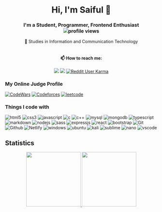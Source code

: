 # <h1 align="center">Hi, I'm Saiful 👋  </h1>
###  <div align="center"> I'm a Student, Programmer, Frontend Enthusiast  ![profile views](https://komarev.com/ghpvc/?username=saiful-70&color=red) </div>
 <div align="center"> 🔭 Studies in Information and Communication Technology </div>
 <br> 
<h4 align="center">📫 How to reach me: </h4>
<p align="center">
<a href="https://www.linkedin.com/in/saiful-islam-35742520b/"><img src="https://img.shields.io/badge/-Saiful%20Islam-0077B5?style=flat&logo=Linkedin&logoColor=white"/></a>
<a href="mailto:saiful70.me@gmail.com"><img src="https://img.shields.io/badge/-saiful70.me@gmail.com-D14836?style=flat&logo=Gmail&logoColor=white"/></a>
<a href="https://www.reddit.com/user/saiful70/"> <img alt="Reddit User Karma" src="https://img.shields.io/reddit/user-karma/combined/saiful70?label=U%2Fsaiful70&style=social"> </a>
</p>

### My Online Judge Profile

[![CodeWars](https://www.codewars.com/users/saiful70/badges/micro)](https://www.codewars.com/users/saiful70 'My Honor Badge') [![Codeforces](https://cp-logo.vercel.app/codeforces/KhaWareZmI?logo=true)](https://codeforces.com/profile/KhaWareZmI) [![leetcode](https://cp-logo.vercel.app/leetcode/saiful70?logo=true)](https://leetcode.com/saiful70/)

### Things I code with

![html5](https://img.shields.io/badge/HTML5-E34F26?style=for-the-badge&logo=html5&logoColor=white)
![css3](https://img.shields.io/badge/CSS3-1572B6?style=for-the-badge&logo=css3&logoColor=white)
![javascript](https://img.shields.io/badge/JavaScript-F7DF1E?style=for-the-badge&logo=javascript&logoColor=black)
![c](https://img.shields.io/badge/C-00599C?style=for-the-badge&logo=c&logoColor=white)
![c++](https://img.shields.io/badge/C%2B%2B-00599C?style=for-the-badge&logo=c%2B%2B&logoColor=white)
![mysql](https://img.shields.io/badge/MySQL-00000F?style=for-the-badge&logo=mysql&logoColor=white)
![mongodb](https://img.shields.io/badge/MongoDB-4EA94B?style=for-the-badge&logo=mongodb&logoColor=white)
![typescript](https://img.shields.io/badge/TypeScript-007ACC?style=for-the-badge&logo=typescript&logoColor=white)
![markdown](https://img.shields.io/badge/Markdown-000000?style=for-the-badge&logo=markdown&logoColor=white)
![nodejs](https://img.shields.io/badge/Node.js-43853D?style=for-the-badge&logo=node.js&logoColor=white)
![sass](https://img.shields.io/badge/Sass-CC6699?style=for-the-badge&logo=sass&logoColor=white)
![expressjs](https://img.shields.io/badge/Express.js-404D59?style=for-the-badge)
![react](https://img.shields.io/badge/React-20232A?style=for-the-badge&logo=react&logoColor=61DAFB)
![bootstrap](https://img.shields.io/badge/Bootstrap-563D7C?style=for-the-badge&logo=bootstrap&logoColor=white)
![Git](https://img.shields.io/badge/Git-F05032?style=for-the-badge&logo=git&logoColor=white)
![Github](https://img.shields.io/badge/github%20-%23121011.svg?&style=for-the-badge&logo=github&logoColor=white)
![Netlify](https://img.shields.io/badge/Netlify-00C7B7?style=for-the-badge&logo=netlify&logoColor=white)
![windows](https://img.shields.io/badge/Windows-0078D6?style=for-the-badge&logo=windows&logoColor=white)
![ubuntu](https://img.shields.io/badge/Ubuntu-E95420?style=for-the-badge&logo=ubuntu&logoColor=white)
![kali](https://img.shields.io/badge/Kali_Linux-557C94?style=for-the-badge&logo=kali-linux&logoColor=white)
![sublime](https://img.shields.io/badge/sublime_text%20-%23575757.svg?&style=for-the-badge&logo=sublime-text&logoColor=important)
![nano](https://img.shields.io/badge/NANO%20-%2311AB00.svg?&style=for-the-badge&logo=nano&logoColor=white)
![vscode](https://img.shields.io/badge/Visual%20Studio-5C2D91.svg?&style=for-the-badge&logo=visual-studio&logoColor=white)

## Statistics
<p align="center">
<a href="https://github.com/saiful-70">
  <img height="180em" src="https://github-readme-stats-eight-theta.vercel.app/api?username=saiful-70&show_icons=true&theme=algolia&include_all_commits=true&count_private=true"/>
  <img height="180em" src="https://github-readme-stats-eight-theta.vercel.app/api/top-langs/?username=saiful-70&layout=compact&langs_count=8&theme=algolia"/>
</a>
</p>
